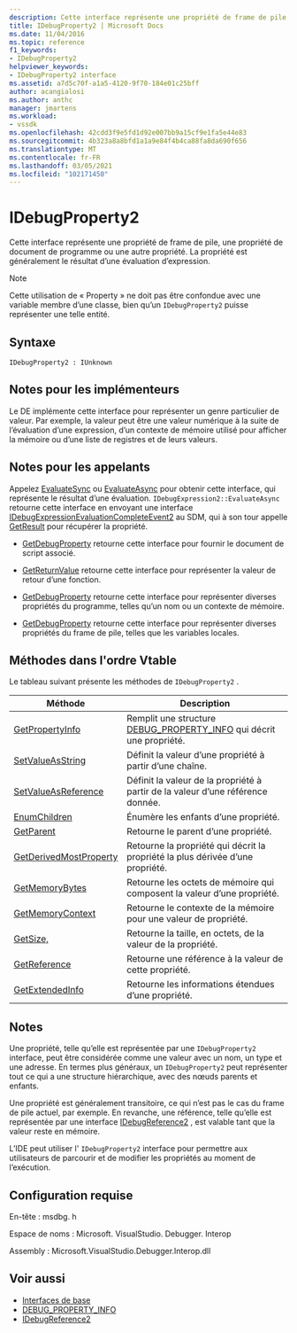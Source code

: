 ```yaml
---
description: Cette interface représente une propriété de frame de pile, une propriété de document de programme ou une autre propriété.
title: IDebugProperty2 | Microsoft Docs
ms.date: 11/04/2016
ms.topic: reference
f1_keywords:
- IDebugProperty2
helpviewer_keywords:
- IDebugProperty2 interface
ms.assetid: a7d5c70f-a1a5-4120-9f70-184e01c25bff
author: acangialosi
ms.author: anthc
manager: jmartens
ms.workload:
- vssdk
ms.openlocfilehash: 42cdd3f9e5fd1d92e007bb9a15cf9e1fa5e44e83
ms.sourcegitcommit: 4b323a8a8bfd1a1a9e84f4b4ca88fa8da690f656
ms.translationtype: MT
ms.contentlocale: fr-FR
ms.lasthandoff: 03/05/2021
ms.locfileid: "102171450"
---
```

# <a name="idebugproperty2"></a>IDebugProperty2
Cette interface représente une propriété de frame de pile, une propriété de document de programme ou une autre propriété. La propriété est généralement le résultat d’une évaluation d’expression.

> [!NOTE]
> Cette utilisation de « Property » ne doit pas être confondue avec une variable membre d’une classe, bien qu’un `IDebugProperty2` puisse représenter une telle entité.

## <a name="syntax"></a>Syntaxe

```
IDebugProperty2 : IUnknown
```

## <a name="notes-for-implementers"></a>Notes pour les implémenteurs
 Le DE implémente cette interface pour représenter un genre particulier de valeur. Par exemple, la valeur peut être une valeur numérique à la suite de l’évaluation d’une expression, d’un contexte de mémoire utilisé pour afficher la mémoire ou d’une liste de registres et de leurs valeurs.

## <a name="notes-for-callers"></a>Notes pour les appelants
 Appelez [EvaluateSync](../../../extensibility/debugger/reference/idebugexpression2-evaluatesync.md) ou [EvaluateAsync](../../../extensibility/debugger/reference/idebugexpression2-evaluateasync.md) pour obtenir cette interface, qui représente le résultat d’une évaluation. `IDebugExpression2::EvaluateAsync` retourne cette interface en envoyant une interface [IDebugExpressionEvaluationCompleteEvent2](../../../extensibility/debugger/reference/idebugexpressionevaluationcompleteevent2.md) au SDM, qui à son tour appelle [GetResult](../../../extensibility/debugger/reference/idebugexpressionevaluationcompleteevent2-getresult.md) pour récupérer la propriété.

- [GetDebugProperty](../../../extensibility/debugger/reference/idebugpropertycreateevent2-getdebugproperty.md) retourne cette interface pour fournir le document de script associé.

- [GetReturnValue](../../../extensibility/debugger/reference/idebugreturnvalueevent2-getreturnvalue.md) retourne cette interface pour représenter la valeur de retour d’une fonction.

- [GetDebugProperty](../../../extensibility/debugger/reference/idebugprogram2-getdebugproperty.md) retourne cette interface pour représenter diverses propriétés du programme, telles qu’un nom ou un contexte de mémoire.

- [GetDebugProperty](../../../extensibility/debugger/reference/idebugstackframe2-getdebugproperty.md) retourne cette interface pour représenter diverses propriétés du frame de pile, telles que les variables locales.

## <a name="methods-in-vtable-order"></a>Méthodes dans l'ordre Vtable
 Le tableau suivant présente les méthodes de `IDebugProperty2` .

|Méthode|Description|
|------------|-----------------|
|[GetPropertyInfo](../../../extensibility/debugger/reference/idebugproperty2-getpropertyinfo.md)|Remplit une structure [DEBUG_PROPERTY_INFO](../../../extensibility/debugger/reference/debug-property-info.md) qui décrit une propriété.|
|[SetValueAsString](../../../extensibility/debugger/reference/idebugproperty2-setvalueasstring.md)|Définit la valeur d’une propriété à partir d’une chaîne.|
|[SetValueAsReference](../../../extensibility/debugger/reference/idebugproperty2-setvalueasreference.md)|Définit la valeur de la propriété à partir de la valeur d’une référence donnée.|
|[EnumChildren](../../../extensibility/debugger/reference/idebugproperty2-enumchildren.md)|Énumère les enfants d’une propriété.|
|[GetParent](../../../extensibility/debugger/reference/idebugproperty2-getparent.md)|Retourne le parent d’une propriété.|
|[GetDerivedMostProperty](../../../extensibility/debugger/reference/idebugproperty2-getderivedmostproperty.md)|Retourne la propriété qui décrit la propriété la plus dérivée d’une propriété.|
|[GetMemoryBytes](../../../extensibility/debugger/reference/idebugproperty2-getmemorybytes.md)|Retourne les octets de mémoire qui composent la valeur d’une propriété.|
|[GetMemoryContext](../../../extensibility/debugger/reference/idebugproperty2-getmemorycontext.md)|Retourne le contexte de la mémoire pour une valeur de propriété.|
|[GetSize,](../../../extensibility/debugger/reference/idebugproperty2-getsize.md)|Retourne la taille, en octets, de la valeur de la propriété.|
|[GetReference](../../../extensibility/debugger/reference/idebugproperty2-getreference.md)|Retourne une référence à la valeur de cette propriété.|
|[GetExtendedInfo](../../../extensibility/debugger/reference/idebugproperty2-getextendedinfo.md)|Retourne les informations étendues d’une propriété.|

## <a name="remarks"></a>Notes
 Une propriété, telle qu’elle est représentée par une `IDebugProperty2` interface, peut être considérée comme une valeur avec un nom, un type et une adresse. En termes plus généraux, un `IDebugProperty2` peut représenter tout ce qui a une structure hiérarchique, avec des nœuds parents et enfants.

 Une propriété est généralement transitoire, ce qui n’est pas le cas du frame de pile actuel, par exemple. En revanche, une référence, telle qu’elle est représentée par une interface [IDebugReference2](../../../extensibility/debugger/reference/idebugreference2.md) , est valable tant que la valeur reste en mémoire.

 L’IDE peut utiliser l' `IDebugProperty2` interface pour permettre aux utilisateurs de parcourir et de modifier les propriétés au moment de l’exécution.

## <a name="requirements"></a>Configuration requise
 En-tête : msdbg. h

 Espace de noms : Microsoft. VisualStudio. Debugger. Interop

 Assembly : Microsoft.VisualStudio.Debugger.Interop.dll

## <a name="see-also"></a>Voir aussi
- [Interfaces de base](../../../extensibility/debugger/reference/core-interfaces.md)
- [DEBUG_PROPERTY_INFO](../../../extensibility/debugger/reference/debug-property-info.md)
- [IDebugReference2](../../../extensibility/debugger/reference/idebugreference2.md)
